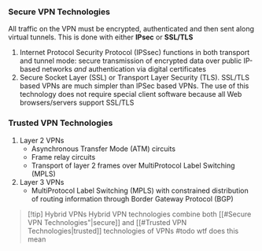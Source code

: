 ### Secure VPN Technologies

All traffic on the VPN must be encrypted, authenticated and then sent along virtual tunnels. This is done with either **IPsec** or **SSL/TLS**

1. Internet Protocol Security Protocol (IPSsec) functions in both transport and tunnel mode: secure transmission of encrypted data over public IP-based networks *and* authentication via digital certificates
2. Secure Socket Layer (SSL) or Transport Layer Security (TLS). SSL/TLS based VPNs are much simpler than IPSec based VPNs. The use of this technology does not require special client software because all Web browsers/servers support SSL/TLS

### Trusted VPN Technologies

1. Layer 2 VPNs
	- Asynchronous Transfer Mode (ATM) circuits
	- Frame relay circuits
	- Transport of layer 2 frames over MultiProtocol Label Switching (MPLS)
2. Layer 3 VPNs
	- MultiProtocol Label Switching (MPLS) with constrained distribution of routing information through Border Gateway Protocol (BGP)


> [!tip] Hybrid VPNs
> Hybrid VPN technologies combine both [[#Secure VPN Technologies"|secure]] and [[#Trusted VPN Technologies|trusted]] technologies of VPNs
> #todo wtf does this mean

